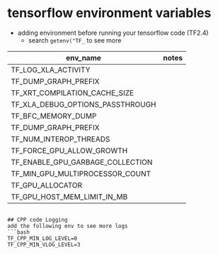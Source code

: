 # tensorflow environment variables
- adding environment before running your tensorflow code (TF2.4)
  - search `getenv("TF_` to see more
 
| env_name | notes|
| -------- | ---- |
| TF_LOG_XLA_ACTIVITY | |
| TF_DUMP_GRAPH_PREFIX  | |
| TF_XRT_COMPILATION_CACHE_SIZE | |
| TF_XLA_DEBUG_OPTIONS_PASSTHROUGH | |
| TF_BFC_MEMORY_DUMP | |
| TF_DUMP_GRAPH_PREFIX | |
| TF_NUM_INTEROP_THREADS | |
| TF_FORCE_GPU_ALLOW_GROWTH | |
| TF_ENABLE_GPU_GARBAGE_COLLECTION | |
| TF_MIN_GPU_MULTIPROCESSOR_COUNT | |
| TF_GPU_ALLOCATOR | |
| TF_GPU_HOST_MEM_LIMIT_IN_MB | |


```

## CPP code Logging
add the following env to see more logs
```bash
TF_CPP_MIN_LOG_LEVEL=0
TF_CPP_MIN_VLOG_LEVEL=3 
```
